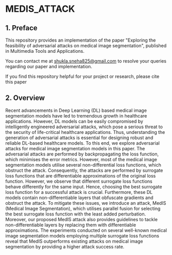 # MEDIS_ATTACK
## 1. Preface
This repository provides an implementation of the paper "Exploring the feasibility of adversarial attacks on medical image segmentation", published in  Multimedia Tools and Applications. 

You can contact me at <shukla.sneha825@gmail.com> to resolve your queries regarding our paper and implementation. 

If you find this repository helpful for your project or research, please cite this paper 

## 2. Overview
Recent advancements in Deep Learning (DL) based medical image segmentation models have led to tremendous growth in healthcare applications. However, DL models can be easily compromised by intelligently engineered adversarial attacks, which pose a serious threat to the security of life-critical healthcare applications. Thus, understanding the generation of adversarial attacks is essential for designing robust and reliable DL-based healthcare models. To this end, we explore adversarial attacks for medical image segmentation models in this paper. The adversarial attacks are performed by backpropagating the loss function, which minimises the error metrics. However, most of the medical image segmentation models utilise several non-differential loss functions, which obstruct the attack. Consequently, the attacks are performed by surrogate loss functions that are differentiable approximations of the original loss function. However, we observe that different surrogate loss functions behave differently for the same input. Hence, choosing the best surrogate loss function for a successful attack is crucial. Furthermore, these DL models contain non-differentiable layers that obfuscate gradients and obstruct the attack. To mitigate these issues, we introduce an attack, MedIS (Medical Image Segmentation), which utilises parallel fusion for selecting the best surrogate loss function with the least added perturbation. Moreover, our proposed MedIS attack also provides guidelines to tackle non-differentiable layers by replacing them with differentiable approximations. The experiments conducted on several well-known medical image segmentation models employing multiple surrogate loss functions reveal that MedIS outperforms existing attacks on medical image segmentation by providing a higher attack success rate.


